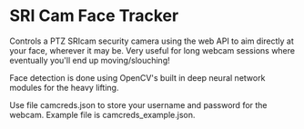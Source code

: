 # SRI Cam Face Tracker
Controls a PTZ SRIcam security camera using the web API to aim directly at your face, wherever it may be.
Very useful for long webcam sessions where eventually you'll end up moving/slouching!

Face detection is done using OpenCV's built in deep neural network modules for the heavy lifting.

Use file camcreds.json to store your username and password for the webcam. Example file is camcreds_example.json.
